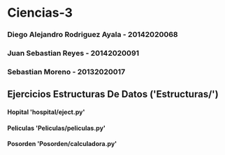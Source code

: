 # Ciencias-3

### Diego Alejandro Rodriguez Ayala - 20142020068
### Juan Sebastian Reyes - 20142020091
### Sebastian Moreno - 20132020017

## Ejercicios Estructuras De Datos ('Estructuras/')
#### Hopital 'hospital/eject.py'
#### Peliculas 'Peliculas/peliculas.py'
#### Posorden 'Posorden/calculadora.py'
